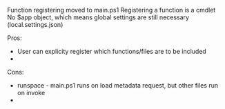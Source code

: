 Function registering moved to main.ps1
Registering a function is a cmdlet
No $app object, which means global settings are still necessary (local.settings.json)


Pros:
- User can explicity register which functions/files are to be included
- 

Cons:
- runspace - main.ps1 runs on load metadata request, but other files run on invoke
- 
